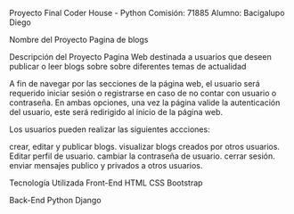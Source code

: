 Proyecto Final Coder House - Python
Comisión: 71885
Alumno: Bacigalupo Diego

Nombre del Proyecto
Pagina de blogs

Descripción del Proyecto
Pagina Web destinada a usuarios que deseen publicar o leer blogs sobre sobre diferentes temas de actualidad


A fin de navegar por las secciones de la página web, el usuario será requerido iniciar sesión o registrarse en caso de no contar con usuario o contraseña. En ambas opciones, una vez la página valide la autenticación del usuario, este será redirigido al inicio de la página web.

Los usuarios pueden realizar las siguientes accciones:

crear, editar y publicar blogs.
visualizar blogs creados por otros usuarios.
Editar perfil de usuario.
cambiar la contraseña de usuario.
cerrar sesión.
enviar mensajes publico y privados a otros usuarios.


Tecnología Utilizada
Front-End
HTML 
CSS 
Bootstrap

Back-End
Python 
Django 
